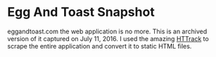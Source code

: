 # **E**gg **A**nd **T**oast Snapshot

eggandtoast.com the web application is no more. This is an archived version of it captured on July 11, 2016. I used the amazing [HTTrack](http://www.httrack.com/) to scrape the entire application and convert it to static HTML files.
